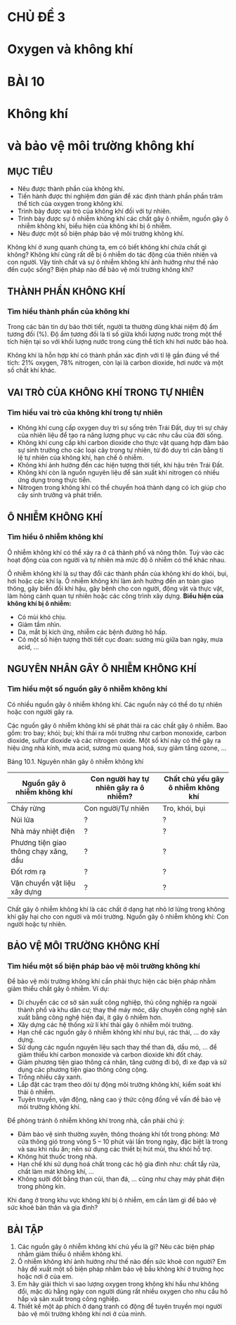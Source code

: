 # CHỦ ĐỀ 3
# Oxygen và không khí

# BÀI 10
# Không khí
# và bảo vệ môi trường không khí

## MỤC TIÊU
- Nêu được thành phần của không khí.
- Tiến hành được thí nghiệm đơn giản để xác định thành phần phần trăm thể tích của oxygen trong không khí.
- Trình bày được vai trò của không khí đối với tự nhiên.
- Trình bày được sự ô nhiễm không khí các chất gây ô nhiễm, nguồn gây ô nhiễm không khí, biểu hiện của không khí bị ô nhiễm.
- Nêu được một số biện pháp bảo vệ môi trường không khí.

Không khí ở xung quanh chúng ta, em có biết không khí chứa chất gì không?
Không khí cũng rất dễ bị ô nhiễm do tác động của thiên nhiên và con người. Vậy tính chất và sự ô nhiễm không khí ảnh hưởng như thế nào đến cuộc sống? Biện pháp nào để bảo vệ môi trường không khí?

## THÀNH PHẦN KHÔNG KHÍ
### Tìm hiểu thành phần của không khí

Trong các bản tin dự báo thời tiết, người ta thường dùng khái niệm độ ẩm tương đối (%).
Độ ẩm tương đối là tỉ số giữa khối lượng nước trong một thể tích hiện tại so với khối lượng nước trong cùng thể tích khi hơi nước bão hoà.

Không khí là hỗn hợp khí có thành phần xác định với tỉ lệ gần đúng về thể tích: 21% oxygen, 78% nitrogen, còn lại là carbon dioxide, hơi nước và một số chất khí khác.

## VAI TRÒ CỦA KHÔNG KHÍ TRONG TỰ NHIÊN
### Tìm hiểu vai trò của không khí trong tự nhiên
- Không khí cung cấp oxygen duy trì sự sống trên Trái Đất, duy trì sự cháy của nhiên liệu để tạo ra năng lượng phục vụ các nhu cầu của đời sống.
- Không khí cung cấp khí carbon dioxide cho thực vật quang hợp đảm bảo sự sinh trưởng cho các loại cây trong tự nhiên, từ đó duy trì cân bằng tỉ lệ tự nhiên của không khí, hạn chế ô nhiễm.
- Không khí ảnh hưởng đến các hiện tượng thời tiết, khí hậu trên Trái Đất.
- Không khí còn là nguồn nguyên liệu để sản xuất khí nitrogen có nhiều ứng dụng trong thực tiễn.
- Nitrogen trong không khí có thể chuyển hoá thành dạng có ích giúp cho cây sinh trưởng và phát triển.

## Ô NHIỄM KHÔNG KHÍ
### Tìm hiểu ô nhiễm không khí

Ô nhiễm không khí có thể xảy ra ở cả thành phố và nông thôn. Tuỳ vào các hoạt động của con người và tự nhiên mà mức độ ô nhiễm có thể khác nhau.

Ô nhiễm không khí là sự thay đổi các thành phần của không khí do khói, bụi, hơi hoặc các khí lạ. Ô nhiễm không khí làm ảnh hưởng đến an toàn giao thông, gây biến đổi khí hậu, gây bệnh cho con người, động vật và thực vật, làm hỏng cảnh quan tự nhiên hoặc các công trình xây dựng.
**Biểu hiện của không khí bị ô nhiễm:**
- Có mùi khó chịu.
- Giảm tầm nhìn.
- Da, mắt bị kích ứng, nhiễm các bệnh đường hô hấp.
- Có một số hiện tượng thời tiết cục đoan: sương mù giữa ban ngày, mưa acid, ...

## NGUYÊN NHÂN GÂY Ô NHIỄM KHÔNG KHÍ
### Tìm hiểu một số nguồn gây ô nhiễm không khí

Có nhiều nguồn gây ô nhiễm không khí. Các nguồn này có thể do tự nhiên hoặc con người gây ra.

Các nguồn gây ô nhiễm không khí sẽ phát thải ra các chất gây ô nhiễm. Bao gồm: tro bay; khói; bụi; khí thải ra môi trường như carbon monoxide, carbon dioxide, sulfur dioxide và các nitrogen oxide. Một số khí này có thể gây ra hiệu ứng nhà kính, mưa acid, sương mù quang hoá, suy giảm tầng ozone, ...

Bảng 10.1. Nguyên nhân gây ô nhiễm không khí

| Nguồn gây ô nhiễm không khí | Con người hay tự nhiên gây ra ô nhiễm? | Chất chủ yếu gây ô nhiễm không khí |
|---|---|---|
| Cháy rừng | Con người/Tự nhiên | Tro, khói, bụi |
| Núi lửa | ? | ? |
| Nhà máy nhiệt điện | ? | ? |
| Phương tiện giao thông chạy xăng, dầu | ? | ? |
| Đốt rơm rạ | ? | ? |
| Vận chuyển vật liệu xây dựng | ? | ? |

Chất gây ô nhiễm không khí là các chất ở dạng hạt nhỏ lơ lửng trong không khí gây hại cho con người và môi trường.
Nguồn gây ô nhiễm không khí: Con người hoặc tự nhiên.

## BẢO VỆ MÔI TRƯỜNG KHÔNG KHÍ
### Tìm hiểu một số biện pháp bảo vệ môi trường không khí

Để bảo vệ môi trường không khí cần phải thực hiện các biện pháp nhằm giảm thiểu chất gây ô nhiễm. Ví dụ:
- Di chuyển các cơ sở sản xuất công nghiệp, thủ công nghiệp ra ngoài thành phố và khu dân cư; thay thế máy móc, dây chuyền công nghệ sản xuất bằng công nghệ hiện đại, ít gây ô nhiễm hơn.
- Xây dựng các hệ thống xử lí khí thải gây ô nhiễm môi trường.
- Hạn chế các nguồn gây ô nhiễm không khí như bụi, rác thải, ... do xây dựng.
- Sử dụng các nguồn nguyên liệu sạch thay thế than đá, dầu mỏ, ... để giảm thiểu khí carbon monoxide và carbon dioxide khi đốt cháy.
- Giảm phương tiện giao thông cá nhân, tăng cường đi bộ, đi xe đạp và sử dụng các phương tiện giao thông công cộng.
- Trồng nhiều cây xanh.
- Lắp đặt các trạm theo dõi tự động môi trường không khí, kiểm soát khí thải ô nhiễm.
- Tuyên truyền, vận động, nâng cao ý thức cộng đồng về vấn đề bảo vệ môi trường không khí.

Để phòng tránh ô nhiễm không khí trong nhà, cần phải chú ý:
- Đảm bảo vệ sinh thường xuyên, thông thoáng khí tốt trong phòng: Mở cửa thông gió trong vòng 5 – 10 phút vài lần trong ngày, đặc biệt là trong và sau khi nấu ăn; nên sử dụng các thiết bị hút mùi, thu khói hỗ trợ.
- Không hút thuốc trong nhà.
- Hạn chế khi sử dụng hoá chất trong các hộ gia đình như: chất tẩy rửa, chất làm mát không khí, ...
- Không sưởi đốt bằng than củi, than đá, ... cũng như chạy máy phát điện trong phòng kín.

Khi đang ở trong khu vực không khí bị ô nhiễm, em cần làm gì để bảo vệ sức khoẻ bản thân và gia đình?

## BÀI TẬP
1. Các nguồn gây ô nhiễm không khí chủ yếu là gì? Nêu các biện pháp nhằm giảm thiểu ô nhiễm không khí.
2. Ô nhiễm không khí ảnh hưởng như thế nào đến sức khoẻ con người? Em hãy đề xuất một số biện pháp nhằm bảo vệ bầu không khí ở trường học hoặc nơi ở của em.
3. Em hãy giải thích vì sao lượng oxygen trong không khí hầu như không đổi, mặc dù hằng ngày con người dùng rất nhiều oxygen cho nhu cầu hô hấp và sản xuất trong công nghiệp.
4. Thiết kế một áp phích ở dạng tranh có động để tuyên truyền mọi người bảo vệ môi trường không khí nơi ở của mình.

